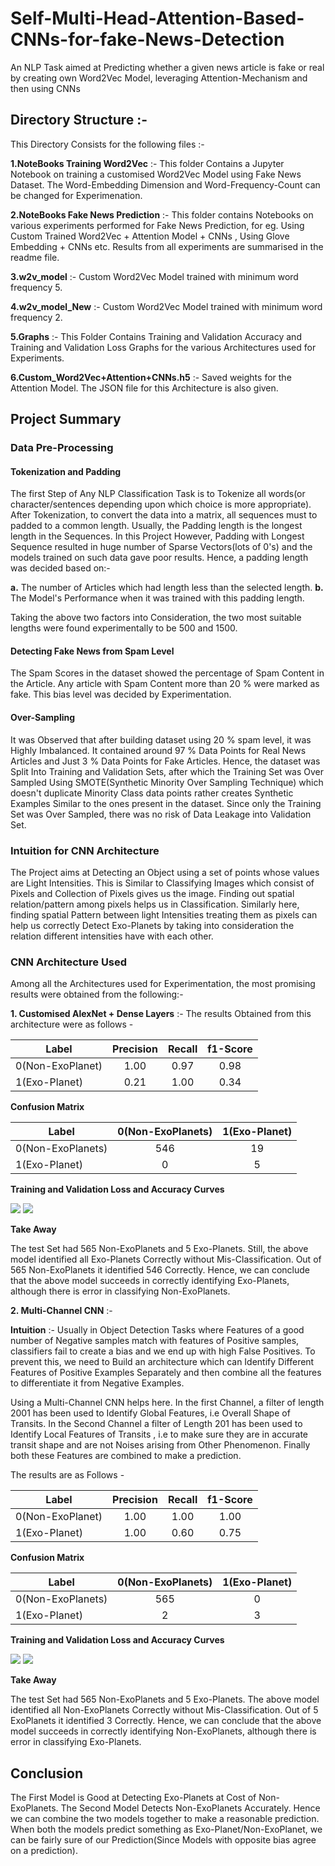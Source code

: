 # Self-Multi-Head-Attention-Based-CNNs-for-fake-News-Detection
An NLP Task aimed at Predicting whether a given news article is fake or real by creating own Word2Vec Model, leveraging Attention-Mechanism and then using CNNs

## Directory Structure :-

This Directory Consists for the following files :-

**1.NoteBooks Training Word2Vec** :- This folder Contains a Jupyter Notebook on training a customised Word2Vec Model using Fake News Dataset. The Word-Embedding Dimension and Word-Frequency-Count can be changed for Experimenation.

**2.NoteBooks Fake News Prediction** :- This folder contains Notebooks on various experiments performed for Fake News Prediction, for eg. Using Custom Trained Word2Vec + Attention Model + CNNs , Using Glove Embedding + CNNs etc. Results from all experiments are summarised in the readme file.

**3.w2v_model** :- Custom Word2Vec Model trained with minimum word frequency 5.

**4.w2v_model_New** :- Custom Word2Vec Model trained with minimum word frequency 2.

**5.Graphs** :- This Folder Contains Training and Validation Accuracy and Training and Validation Loss Graphs for the various Architectures used for Experiments.

**6.Custom_Word2Vec+Attention+CNNs.h5** :- Saved weights for the Attention Model. The JSON file for this Architecture is also given.

## Project Summary

### Data Pre-Processing

#### Tokenization and Padding

The first Step of Any NLP Classification Task is to Tokenize all words(or character/sentences depending upon which choice is more appropriate). After Tokenization, to convert the data into a matrix, all sequences must to padded to a common length. Usually, the Padding length is the longest length in the Sequences. In this Project However, Padding with Longest Sequence resulted in huge number of Sparse Vectors(lots of 0's) and the models trained on such data gave poor results. Hence, a padding length was decided based on:-

**a.** The number of Articles which had length less than the selected length.
**b.** The Model's Performance when it was trained with this padding length.

Taking the above two factors into Consideration, the two most suitable lengths were found experimentally to be 500 and 1500.

#### Detecting Fake News from Spam Level

The Spam Scores in the dataset showed the percentage of Spam Content in the Article. Any article with Spam Content more than 20 % were marked as fake. This bias level was decided by Experimentation.

#### Over-Sampling

It was Observed that after building dataset using 20 % spam level, it was Highly Imbalanced. It contained around 97 % Data Points for Real News Articles  and Just 3 % Data Points for Fake Articles. Hence, the dataset was Split Into Training and Validation Sets, after which the Training Set was Over Sampled Using SMOTE(Synthetic Minority Over Sampling Technique) which doesn't duplicate Minority Class data points rather creates Synthetic Examples Similar to the ones present in the dataset. Since only the Training Set was Over Sampled, there was no risk of Data Leakage into Validation Set.

### Intuition for CNN Architecture

The Project aims at Detecting an Object using a set of points whose values are Light Intensities. This is Similar to Classifying Images which consist of Pixels and Collection of Pixels gives us the image. Finding out spatial relation/pattern among pixels helps us in Classification. Similarly here, finding spatial Pattern between light Intensities treating them as pixels can help us correctly Detect Exo-Planets by taking into consideration the relation different intensities have with each other.

### CNN Architecture Used

Among all the Architectures used for Experimentation, the most promising results were obtained from the following:-

**1. Customised AlexNet + Dense Layers** :- The results Obtained from this architecture were as follows -

| Label                 | Precision         | Recall            | f1-Score          |
| -------------         |:-----------------:|:-----------------:|:-----------------:|
| 0(Non-ExoPlanet)      | 1.00              | 0.97              | 0.98              |
| 1(Exo-Planet)         | 0.21              | 1.00              | 0.34              |

**Confusion Matrix**

| Label                 | 0(Non-ExoPlanets) | 1(Exo-Planet)    |
| -------------         |:-----------------:|:-----------------:
| 0(Non-ExoPlanets)     | 546               | 19               |
| 1(Exo-Planet)         | 0                 | 5                |

**Training and Validation Loss and Accuracy Curves**

![](Graphs/Training_And_Validation_Accuracy_AlexNet.PNG)
![](Graphs/Training_And_validation_loss_AlexNet.PNG)

**Take Away**

The test Set had 565 Non-ExoPlanets and 5 Exo-Planets. Still, the above model identified all Exo-Planets Correctly without Mis-Classification. Out of 565 Non-ExoPlanets it identified 546 Correctly. Hence, we can conclude that the above model succeeds in correctly identifying Exo-Planets, although there is error in classifying Non-ExoPlanets.

**2. Multi-Channel CNN** :-

**Intuition** :- Usually in Object Detection Tasks where Features of a good number of Negative samples match with features of Positive samples, classifiers fail to create a bias and we end up with high False Positives. To prevent this, we need to Build an architecture which can Identify Different Features of Positive Examples Separately and then combine all the features to differentiate it from Negative Examples. 

Using a Multi-Channel CNN helps here. In the first Channel, a filter of length 2001 has been used to Identify Global Features, i.e Overall Shape of Transits. In the Second Channel a filter of Length 201 has been used to Identify Local Features of Transits , i.e to make sure they are in accurate transit shape and are not Noises arising from Other Phenomenon. Finally both these Features are combined to make a prediction.

The results are as Follows -


| Label                 | Precision         | Recall            | f1-Score          |
| -------------         |:-----------------:|:-----------------:|:-----------------:|
| 0(Non-ExoPlanet)      | 1.00              | 1.00              | 1.00              |
| 1(Exo-Planet)         | 1.00              | 0.60              | 0.75              |

**Confusion Matrix**

| Label                 | 0(Non-ExoPlanets) | 1(Exo-Planet)    |
| -------------         |:-----------------:|:-----------------:
| 0(Non-ExoPlanets)     | 565               | 0                |
| 1(Exo-Planet)         | 2                 | 3                |

**Training and Validation Loss and Accuracy Curves**

![](Graphs/Training_And_validation_Accuracy_Multi-Channel.PNG)
![](Graphs/Training_And_validation_Loss_Multi-Channel.PNG)

**Take Away**

The test Set had 565 Non-ExoPlanets and 5 Exo-Planets. The  above model identified all Non-ExoPlanets Correctly without Mis-Classification. Out of 5 ExoPlanets it identified 3 Correctly. Hence, we can conclude that the above model succeeds in correctly identifying Non-ExoPlanets, although there is error in classifying Exo-Planets.

## Conclusion

The First Model is Good at Detecting Exo-Planets at Cost of Non-ExoPlanets. The Second Model Detects Non-ExoPlanets Accurately. Hence we can combine the two models together to make a reasonable prediction. When both the models predict something as Exo-Planet/Non-ExoPlanet, we can be fairly sure of our Prediction(Since Models with opposite bias agree on a prediction).


